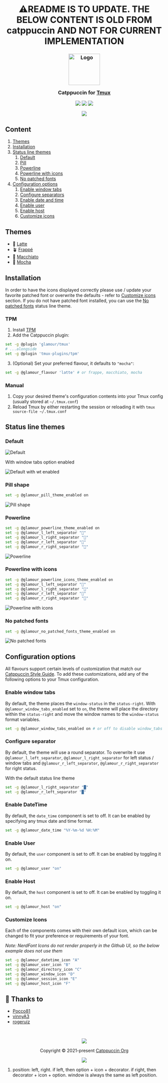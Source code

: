 <h1 align="center">⚠️README IS TO UPDATE. THE BELOW CONTENT IS OLD FROM catppuccin AND NOT FOR CURRENT IMPLEMENTATION</h1>

<h3 align="center">
	<img src="https://raw.githubusercontent.com/glamour/glamour/main/assets/logos/exports/1544x1544_circle.png" width="100" alt="Logo"/><br/>
	<img src="https://raw.githubusercontent.com/glamour/glamour/main/assets/misc/transparent.png" height="30" width="0px"/>
	Catppuccin for <a href="https://github.com/tmux/tmux">Tmux</a>
	<img src="https://raw.githubusercontent.com/glamour/glamour/main/assets/misc/transparent.png" height="30" width="0px"/>
</h3>

<p align="center">
    <a href="https://github.com/glamour/tmux/stargazers"><img src="https://img.shields.io/github/stars/glamour/tmux?colorA=363a4f&colorB=b7bdf8&style=for-the-badge"></a>
    <a href="https://github.com/glamour/tmux/issues"><img src="https://img.shields.io/github/issues/glamour/tmux?colorA=363a4f&colorB=f5a97f&style=for-the-badge"></a>
    <a href="https://github.com/glamour/tmux/contributors"><img src="https://img.shields.io/github/contributors/glamour/tmux?colorA=363a4f&colorB=a6da95&style=for-the-badge"></a>
</p>

<p align="center">
  <img src="./assets/preview.webp"/>
</p>

## Content

1. [Themes](#themes)
2. [Installation](#installation)
3. [Status line themes](#status-line-themes)
   1. [Default](#default)
   2. [Pill](#pill-shape)
   3. [Powerline](#powerline)
   4. [Powerline with icons](#powerline-with-icons)
   5. [No patched fonts](#no-patched-fonts)
4. [Configuration options](#configuration-options)
   1. [Enable window tabs](#enable-window-tabs)
   2. [Configure separators](#configure-separator)
   3. [Enable date and time](#enable-datetime)
   4. [Enable user](#enable-user)
   5. [Enable host](#enable-host)
   6. [Customize icons](#customize-icons)

## Themes

- 🌻 [Latte](./glamour-latte.tmuxtheme)
- 🪴 [Frappé](./glamour-frappe.tmuxtheme)
- 🌺 [Macchiato](./glamour-macchiato.tmuxtheme)
- 🌿 [Mocha](./glamour-mocha.tmuxtheme)

## Installation

In order to have the icons displayed correctly please use / update your favorite patched font or overwrite the defaults - refer to [Customize icons](#customize-icons) section.
If you do not have patched font installed, you can use the [No patched fonts](#no-patched-fonts) status line theme.

### TPM

1. Install [TPM](https://github.com/tmux-plugins/tpm)
2. Add the Catppuccin plugin:

```bash
set -g @plugin 'glamour/tmux'
# ...alongside
set -g @plugin 'tmux-plugins/tpm'
```

3. (Optional) Set your preferred flavour, it defaults to `"mocha"`:

```bash
set -g @glamour_flavour 'latte' # or frappe, macchiato, mocha
```

### Manual

1. Copy your desired theme's configuration contents into your Tmux config (usually stored at `~/.tmux.conf`)
2. Reload Tmux by either restarting the session or reloading it with `tmux source-file ~/.tmux.conf`

## Status line themes

### Default

![Default](./assets/default-no-wt.webp)

With window tabs option enabled

![Default with wt enabled](./assets/default.webp)

### Pill shape

```sh
set -g @glamour_pill_theme_enabled on
```

![Pill shape](./assets/pill.webp)

### Powerline

```sh
set -g @glamour_powerline_theme_enabled on
set -g @glamour_l_left_separator ""
set -g @glamour_l_right_separator ""
set -g @glamour_r_left_separator ""
set -g @glamour_r_right_separator ""
```

![Powerline](./assets/powerline.webp)

### Powerline with icons

```sh
set -g @glamour_powerline_icons_theme_enabled on
set -g @glamour_l_left_separator ""
set -g @glamour_l_right_separator ""
set -g @glamour_r_left_separator ""
set -g @glamour_r_right_separator ""
```

![Powerline with icons](./assets/powerline-icons.webp)

### No patched fonts

```sh
set -g @glamour_no_patched_fonts_theme_enabled on
```

![No patched fonts](./assets/no-patched-fonts.webp)

## Configuration options

All flavours support certain levels of customization that match our [Catppuccin
Style Guide][style-guide]. To add these customizations, add any of the following
options to your Tmux configuration.

### Enable window tabs

By default, the theme places the `window-status` in the `status-right`. With
`@glamour_window_tabs_enabled` set to `on`, the theme will place the
directory within the `status-right` and move the window names to the
`window-status` format variables.

```sh
set -g @glamour_window_tabs_enabled on # or off to disable window_tabs
```

### Configure separator

By default, the theme will use a round separator.
To overwrite it use `@glamour_l_left_separator`, `@glamour_l_right_separator` for left status / window tabs and `@glamour_r_left_separator`, `@glamour_r_right_separator` for right status.

With the default status line theme

```sh
set -g @glamour_l_right_separator "█"
set -g @glamour_r_left_separator "█"
```

### Enable DateTime

By default, the `date_time` component is set to off.
It can be enabled by specifying any tmux date and time format.

```sh
set -g @glamour_date_time "%Y-%m-%d %H:%M"
```

### Enable User

By default, the `user` component is set to off.
It can be enabled by toggling it on.

```sh
set -g @glamour_user "on"
```

### Enable Host

By default, the `host` component is set to off.
It can be enabled by toggling it on.

```sh
set -g @glamour_host "on"
```

### Customize Icons

Each of the components comes with their own default icon, which
can be changed to fit your preference or requirements of your font.

*Note: NerdFont Icons do not render properly in the Github UI, so the below example
does not use them*
```sh
set -g @glamour_datetime_icon "A"
set -g @glamour_user_icon "B"
set -g @glamour_directory_icon "C"
set -g @glamour_window_icon "D"
set -g @glamour_session_icon "E"
set -g @glamour_host_icon "F"
```

[style-guide]: https://github.com/glamour/glamour/blob/main/docs/style-guide.md

## 💝 Thanks to

- [Pocco81](https://github.com/glamour)
- [vinnyA3](https://github.com/vinnyA3)
- [rogeruiz](https://github.com/rogeruiz)

&nbsp;

<p align="center"><img src="https://raw.githubusercontent.com/glamour/glamour/main/assets/footers/gray0_ctp_on_line.svg?sanitize=true" /></p>
<p align="center">Copyright &copy; 2021-present <a href="https://github.com/glamour" target="_blank">Catppuccin Org</a>
<p align="center"><a href="https://github.com/glamour/glamour/blob/main/LICENSE"><img src="https://img.shields.io/static/v1.svg?style=for-the-badge&label=License&message=MIT&logoColor=d9e0ee&colorA=363a4f&colorB=b7bdf8"/></a></p>


1. position: left, right. if left, then option + icon + decorator. if right, then decorator + icon + option. window is always the same as left position.

